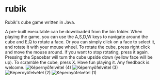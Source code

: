 # rubik
Rubik's cube game written in Java. 

A pre-built executable can be downloaded from the bin folder. 
When playing the game, you can use the A,S,D,W keys to navigate around the cube and E,Q to rotate a face. Or you can simply click on a face to select it, and rotate it with your mouse wheel. To rotate the cube, press right click and move the mouse around. If you want to stop rotating, press it again. Pressing the Spacebar will turn the cube upside down (yellow face will be up). To scramble the cube, press X. Have fun playing it. Any feedback is welcome. 
![Képernyőfelvétel (4)](https://github.com/szalai-istvan/rubik/assets/80052683/116c2ab4-74aa-4046-9816-ee37e82dd2a8)
![Képernyőfelvétel (3)](https://github.com/szalai-istvan/rubik/assets/80052683/cf6382f3-510e-405f-8c8e-4a8b9817a022)
![Képernyőfelvétel (2)](https://github.com/szalai-istvan/rubik/assets/80052683/5cb0cda0-d2a9-48a2-ac73-d4e3b109f69f)
![Képernyőfelvétel (1)](https://github.com/szalai-istvan/rubik/assets/80052683/4581c865-dccb-47c3-b9a1-8e58daa17f20)
